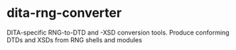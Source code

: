 # dita-rng-converter
DITA-specific RNG-to-DTD and -XSD conversion tools. Produce conforming DTDs and XSDs from RNG shells and modules
